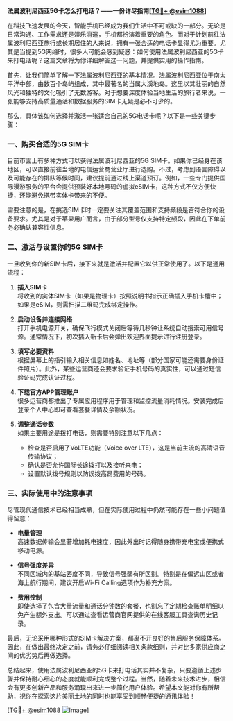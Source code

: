 **法属波利尼西亚5G卡怎么打电话？——一份详尽指南[[TG💪+ @esim1088](https://t.me/s/esim1088)]**

在科技飞速发展的今天，智能手机已经成为我们生活中不可或缺的一部分。无论是日常沟通、工作需求还是娱乐消遣，手机都扮演着重要的角色。而对于计划前往法属波利尼西亚旅行或长期居住的人来说，拥有一张合适的电话卡显得尤为重要。尤其是当提到5G网络时，很多人可能会感到疑惑：如何使用法属波利尼西亚的5G卡来打电话呢？这篇文章将为你详细解答这一问题，并提供实用的操作指南。

首先，让我们简单了解一下法属波利尼西亚的基本情况。法属波利尼西亚位于南太平洋中部，由数百个岛屿组成，其中最著名的当属大溪地岛。这里以其壮丽的自然风光和独特的文化吸引了无数游客。对于想要深度体验当地生活的旅行者来说，一张能够支持高质量通话和数据服务的SIM卡无疑是必不可少的。

那么，具体该如何选择并激活一张适合自己的5G电话卡呢？以下是一些关键步骤：

### 一、购买合适的5G SIM卡

目前市面上有多种方式可以获得法属波利尼西亚的5G SIM卡。如果你已经身在该地区，可以直接前往当地的电信运营商营业厅进行选购。不过，考虑到语言障碍以及可能存在的排队等候时间，建议提前通过线上渠道预订。例如，一些专门提供国际漫游服务的平台会提供预装好本地号码的虚拟eSIM卡，这种方式不仅方便快捷，还能避免携带实体卡带来的不便。

需要注意的是，在挑选SIM卡时一定要关注其覆盖范围和支持频段是否符合你的设备要求。尤其是对于苹果用户而言，由于部分型号仅支持特定频段，因此在下单前务必确认兼容性信息。

### 二、激活与设置你的5G SIM卡

一旦收到你的新SIM卡后，接下来就是激活并配置它以供正常使用了。以下是通用流程：

1. **插入SIM卡**  
   将收到的实体SIM卡（如果是物理卡）按照说明书指示正确插入手机卡槽中；如果是eSIM，则需扫描二维码完成绑定操作。
   
2. **启动设备并连接网络**  
   打开手机电源开关，确保飞行模式关闭后等待几秒钟让系统自动搜索可用信号源。通常情况下，初次插入新卡后会弹出欢迎界面提示进行注册登录。

3. **填写必要资料**  
   根据屏幕上的指引输入相关信息如姓名、地址等（部分国家可能还需要身份证件照片）。此外，某些运营商还会要求验证手机号码的真实性，可以通过短信验证码完成认证过程。

4. **下载官方APP管理账户**  
   很多运营商都推出了专属应用程序用于管理和监控流量消耗情况。安装完成后登录个人中心即可查看套餐详情及余额状况。

5. **调整通话参数**  
   如果主要用途是拨打电话，则需要特别注意以下几点：
   - 检查是否启用了VoLTE功能（Voice over LTE），这是当前主流的高清语音传输协议；
   - 确认是否允许国际长途拨打以及接听来电；
   - 设置默认拨号规则以防误拨高昂费用的号码。

### 三、实际使用中的注意事项

尽管现代通信技术已经相当成熟，但在实际使用过程中仍然可能存在一些小问题值得留意：

- **电量管理**  
  高速数据传输会显著增加耗电速度，因此外出时记得随身携带充电宝或便携式移动电源。

- **信号强度差异**  
  不同区域内的基站密度不同，导致信号强弱有所区别。特别是在偏远山区或者海上航行期间，建议开启Wi-Fi Calling选项作为补充方案。

- **费用控制**  
  即使选择了包含大量流量和通话分钟数的套餐，也别忘了定期检查账单明细以免产生额外支出。可以通过查看运营商官网提供的在线客服工具查询历史记录。

最后，无论采用哪种形式的SIM卡解决方案，都离不开良好的售后服务保障体系。因此，在做出最终决定之前，请务必仔细阅读相关条款细则，并对比多家供应商之间的优劣势后再做选择。

总结起来，使用法属波利尼西亚的5G卡来打电话其实并不复杂，只要遵循上述步骤并保持耐心细心的态度就能顺利完成整个过程。当然，随着未来技术进步，相信会有更多创新产品和服务涌现出来进一步简化用户体验。希望本文能对你有所帮助，祝你在探索这片美丽土地的同时也能享受到顺畅便捷的通讯体验！

[[TG💪+ @esim1088](https://t.me/s/esim1088) ![Image](https://i.postimg.cc/4NQfJmqS/Snipaste-2025-05-13-00-14-12.png)]